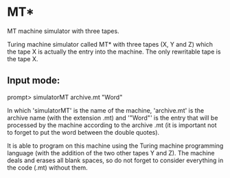 # MT*
MT machine simulator with three tapes.

Turing machine simulator called MT* with three tapes (X, Y and Z) which the tape X is actually the 
entry into the machine. The only rewritable tape is the tape X.

## Input mode:

prompt> simulatorMT archive.mt "Word"

In which 'simulatorMT' is the name of the machine, 'archive.mt' is the archive name (with the extension 
.mt) and '"Word"' is the entry that will be processed by the machine according to the archive .mt (it is 
important not to forget to put the word between the double quotes).

It is able to program on this machine using the Turing machine programming language (with the addition of 
the two other tapes Y and Z). The machine deals and erases all blank spaces, so do not forget to consider 
everything in the code (.mt) without them.
